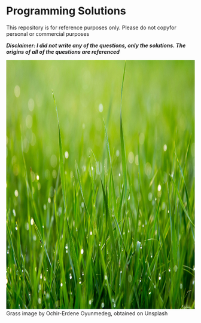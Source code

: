 # Programming Solutions

This repository is for reference purposes only. Please do not copyfor personal or commercial purposes

***Disclaimer: I did not write any of the questions, only the solutions. The origins of all of the questions are referenced***

<p align="left">
    <img src="https://github.com/7monaw/ProgrammingSolutions/blob/main/grass.jpg" alt
        width="1000" 
        height="667"/>
    <caption>Grass image by Ochir-Erdene Oyunmedeg, obtained on Unsplash</caption>
</p>
